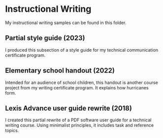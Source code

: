 # Instructional Writing

My instructional writing samples can be found in this folder.

## Partial style guide (2023)
I produced this subsection of a style guide for my technical communication certificate program.

## Elementary school handout (2022)
Intended for an audience of school children, this handout is another course project from my writing certificate program. It explains how hurricanes form.

## Lexis Advance user guide rewrite (2018)
I created this partial rewrite of a PDF software user guide for a technical writing course. Using minimalist principles, it includes task and reference topics.
